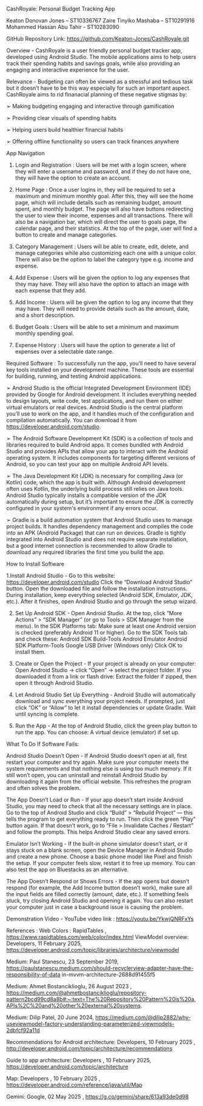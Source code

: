 CashRoyale: Personal Budget Tracking App 

Keaton Donovan Jones – ST10336767 
 Zaire Tinyiko Mashaba – ST10291916 
Mohammed Hassan Abu Tahir - ST10283090 

GitHub Repository Link: https://github.com/Keaton-Jones/CashRoyale.git 

Overview -
CashRoyale is a user friendly personal budget tracker app, developed using Android 
Studio. The mobile applications aims to help users track their spending habits and 
savings goals, while also providing an engaging and interactive experience for the user. 

Relevance -
Budgeting can often be viewed as a stressful and tedious task but it doesn’t have to be 
this way especially for such an important aspect. CashRoyale aims to rid finanacial 
planning of these negative stigmas by: 

➢ Making budgeting engaging and interactive through gamification 

➢ Providing clear visuals of spending habits 

➢ Helping users build healthier financial habits 

➢ Offering offline functionality so users can track finances anywhere 
 
App Navigation 
1. Login and Registration :
Users will be met with a login screen, where they will enter a username and 
password, and if they do not have one, they will have the option to create an 
account. 
 
2.  Home Page :
Once a user logins in, they will be required to set a maximum and minimum 
monthly goal. After this, they will see the home page, which will include details 
such as remaining budget, amount spent, and monthly budget. The page will 
also have buttons redirecting the user to view their income, expenses and all 
transactions. There will also be a navigation bar, which will direct the user to 
goals page, the calendar page, and their statistics. At the top of the page, user 
will find a button to create and manage categories. 

3.  Category Management :
Users will be able to create, edit, delete, and manage categories while also 
customizing each one with a unique color. There will also be the option to label 
the category type e.g. income and expense. 
 
4.  Add Expense  :
Users will be given the option to log any expenses that they may have. They will 
also have the option to attach an image with each expense that they add. 
 
5. Add Income :
Users will be given the option to log any income that they may have. They will 
need to provide details such as the amount, date, and a short description. 
 
6.  Budget Goals :
Users will be able to set a minimum and maximum monthly spending goal. 
 
7.  Expense History :
Users will have the option to generate a list of expenses over a selectable date 
range. 
 
Required Software :
To successfully run the app, you’ll need to have several key tools installed on your 
development machine. These tools are essential for building, running, and testing 
Android applications. 

➢ Android Studio is the official Integrated Development Environment (IDE) 
provided by Google for Android development. It includes everything needed to 
design layouts, write code, test applications, and run them on either virtual 
emulators or real devices. Android Studio is the central platform you’ll use to 
work on the app, and it handles much of the configuration and compilation 
automatically. You can download it from https://developer.android.com/studio. 

➢ The Android Software Development Kit (SDK) is a collection of tools and 
libraries required to build Android apps. It comes bundled with Android Studio 
and provides APIs that allow your app to interact with the Android operating 
system. It includes components for targeting different versions of Android, so 
you can test your app on multiple Android API levels. 

➢ The Java Development Kit (JDK) is necessary for compiling Java (or Kotlin) code, 
which the app is built with. Although Android development often uses Kotlin, the underlying build process still relies on Java tools. Android Studio typically installs 
a compatible version of the JDK automatically during setup, but it’s important to 
ensure the JDK is correctly configured in your system's environment if any errors 
occur. 

➢ Gradle is a build automation system that Android Studio uses to manage project 
builds. It handles dependency management and compiles the code into an APK 
(Android Package) that can run on devices. Gradle is tightly integrated into 
Android Studio and does not require separate installation, but a good internet 
connection is recommended to allow Gradle to download any required libraries 
the first time you build the app. 

How to Install Software 

1.Install Android Studio -
Go to this website: https://developer.android.com/studio 
Click the “Download Android Studio” button. 
Open the downloaded file and follow the installation instructions. 
During installation, keep everything selected (Android SDK, Emulator, JDK, etc.). 
After it finishes, open Android Studio and go through the setup wizard. 
 
2. Set Up Android SDK -
Open Android Studio. 
At the top, click “More Actions” > “SDK Manager” (or go to Tools > SDK Manager from the 
menu). 
In the SDK Platforms tab: 
Make sure at least one Android version is checked (preferably Android 11 or higher). 
Go to the SDK Tools tab and check these: 
Android SDK Build-Tools 
Android Emulator 
Android SDK Platform-Tools 
Google USB Driver (Windows only) 
Click OK to install them. 
 
3. Create or Open the Project -
If your project is already on your computer: 
Open Android Studio → click “Open” → select the project folder. 
If you downloaded it from a link or flash drive: 
Extract the folder if zipped, then open it through Android Studio. 
 
4. Let Android Studio Set Up Everything -
Android Studio will automatically download and sync everything your project needs. 
If prompted, just click “OK” or “Allow” to let it install dependencies or update Gradle. 
Wait until syncing is complete. 
 
 5. Run the App -
At the top of Android Studio, click the green play button to run the app. 
You can choose: 
A virtual device (emulator) if set up. 
 
What To Do If Software Fails: 

 Android Studio Doesn’t Open -
If Android Studio doesn’t open at all, first restart your computer and try again. Make sure 
your computer meets the system requirements and that nothing else is using too much 
memory. If it still won’t open, you can uninstall and reinstall Android Studio by 
downloading it again from the official website. This refreshes the program and often 
solves the problem. 

The App Doesn’t Load or Run -
If your app doesn’t start inside Android Studio, you may need to check that all the 
necessary settings are in place. Go to the top of Android Studio and click “Build” > 
“Rebuild Project” — this tells the program to get everything ready to run. Then click the 
green “Play” button again. If that doesn’t work, go to “File > Invalidate Caches / Restart” 
and follow the prompts. This helps Android Studio clear any saved errors. 

Emulator Isn’t Working -
If the built-in phone simulator doesn’t start, or it stays stuck on a blank screen, open the 
Device Manager in Android Studio and create a new phone. Choose a basic phone 
model like Pixel and finish the setup. If your computer feels slow, restart it to free up 
memory. You can also test the app on Bluestacks as an alternative. 

The App Doesn’t Respond or Shows Errors -
If the app opens but doesn’t respond (for example, the Add Income button doesn’t 
work), make sure all the input fields are filled correctly (amount, date, etc.). If something 
feels stuck, try closing Android Studio and opening it again. You can also restart your 
computer just in case a background issue is causing the problem. 
 
Demonstration Video -
YouTube video link : https://youtu.be/YkwjQNRFxYs 

References :
Web Colors : RapidTables , https://www.rapidtables.com/web/color/index.html 
ViewModel overview: Developers, 11 February 2025, 
https://developer.android.com/topic/libraries/architecture/viewmodel 

Medium: Paul Stanescu, 23 September 2019, https://paulstanescu.medium.com/should-recyclerview-adapter-have-the-responsibility-of-data
in-mvvm-architecture-2688d91455f5 

Medium: Ahmet Bostanciklioglu, 26 August 2023 , 
https://medium.com/@ahmetbostanciklioglu/repository-pattern2bcd99cd8a8b#:~:text=The%20Repository%20Pattern%20is%20a,APIs%2C%20and%20other%20external%20systems. 
 
Medium: Dilip Patel, 20 June 2024, https://medium.com/@dilip2882/why-useviewmodel-factory-understanding-parameterized-viewmodels-2dbfcf92a11d 

Recommendations for Android architecture: Developers, 10 February 2025 , 
http://developer.android.com/topic/architecture/recommendations 

Guide to app architecture: Developers , 10 February 2025, 
https://developer.android.com/topic/architecture 

Map: Developers , 10 February 2025 , 
https://developer.android.com/reference/java/util/Map 

Gemini: Google, 02 May 2025 , https://g.co/gemini/share/613a93de0d98
